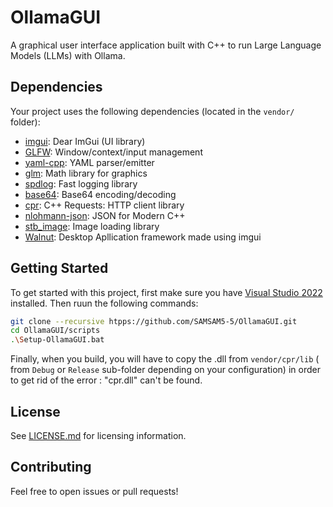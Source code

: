 # OllamaGUI

A graphical user interface application built with C++ to run Large Language Models (LLMs) with Ollama.

## Dependencies

Your project uses the following dependencies (located in the `vendor/` folder):

- [imgui](vendor/imgui): Dear ImGui (UI library)
- [GLFW](vendor/GLFW): Window/context/input management
- [yaml-cpp](vendor/yaml-cpp): YAML parser/emitter
- [glm](vendor/glm): Math library for graphics
- [spdlog](vendor/spdlog): Fast logging library
- [base64](vendor/base64): Base64 encoding/decoding
- [cpr](vendor/cpr): C++ Requests: HTTP client library
- [nlohmann-json](vendor/nlohmann-json): JSON for Modern C++
- [stb_image](vendor/stb_image): Image loading library
- [Walnut](Walnut/Source/Walnut/): Desktop Apllication framework made using imgui

## Getting Started

To get started with this project, first make sure you have [Visual Studio 2022](https://visualstudio.microsoft.com/) installed. Then ruun the following commands:
```bash
git clone --recursive htpps://github.com/SAMSAM5-5/OllamaGUI.git
cd OllamaGUI/scripts
.\Setup-OllamaGUI.bat
```

Finally, when you build, you will have to copy the .dll from `vendor/cpr/lib` ( from `Debug` or `Release` sub-folder depending on your configuration) in order to get rid of the error : "cpr.dll" can't be found.

## License

See [LICENSE.md](LICENSE.md) for licensing information.

## Contributing

Feel free to open issues or pull requests!
